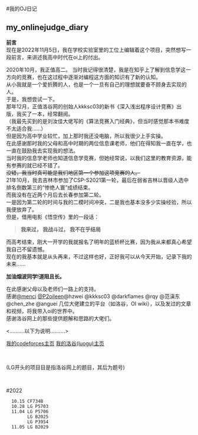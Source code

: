 #我的OJ日记
## my_onlinejudge_diary

**前言**<br>
现在是2022年11月5日，我在学校实验室里的工位上编辑着这个项目，突然想写一段前言，来讲述我高中时代在oi上的付出。<br>

2020年10月，我正值高二。
当时我记得很清楚，我是在知乎上了解到信息学这一方向的竞赛，也在这过程中逐渐对编程这方面的知识有了新的认知。<br>
从小我就是一个爱折腾的人，也是一个一旦有自己的理想就要奋不顾身去实现的人。<br>
于是，我想尝试一下。<br>
那年12月，正值洛谷网的创始人kkksc03的新书《深入浅出程序设计竞赛》出版，我买了一本，经常翻阅。<br>
（我最先买到的是刘汝佳大佬写的《算法竞赛入门经典》，但当时感觉那本书难度不太适合我......）<br>
但是因为高中学业较忙，加上那时我还没电脑，所以我很少上手实操。<br>
在此感谢那时我的父母和高中时期的两位信息课老师，他们在得知我一直在学，也一直在鼓励我去实现我的想法。<br>
当时我的信息学老师也知道信息学竞赛，但她经常说，以我们这里的教育资源，能有参赛的就已经不错了。<br>
~~没错，我当时真可能是我们地区第一个参加这项竞赛的人。~~<br>
21年10月，我去吉林市参加了CSP-S2021第一轮，最后在弱省吉林以晋级人选中排名倒数第三的“惨绝人寰”成绩结束。<br>
而我没有在近两个月后去长春参加第二轮。<br>
一是因为第二轮的时间与我的二模时间冲突，二是我也基本没多少实操经验，所以我便放弃了。<br>
但是，借用电影《悟空传》里的一段话：<br>
>**我来过， 我战斗过， 我不在乎结局**<br>


而高考结束，刚大一开学的我就报名了明年的蓝桥杯比赛，因为我从来都真心希望我自己不留遗憾。<br>
现在的我基本就是从头再来，不过这样也好，正好我可以从今天开始，记录下我的未来......<br>


**加油烟波同学!道阻且长。**<br>


在此感谢父母以及老师们一路上的支持。<br>
感谢[@menci](https://github.com/Menci) [@P2oileen](https://github.com/P2Oileen)@hzwei @kkksc03 @darkflames @rqy @范滇东 @chen_zhe @anguei 几位大佬建立的平台（如洛谷，OI wiki），以及发过的文章和视频，将我带入oi的世界中。<br>
感谢洛谷网上的那些提供题解和思路的大佬们。




<..........以下为说明..........>


[我的codeforces主页](https://codeforces.com/profile/yanboishere)
[我的洛谷(luogu)主页](https://www.luogu.com.cn/user/426741)

<br>

(LG开头的项目目是指洛谷网上的题目，其后为题号)

<br>

#2022

      10.15 CF734B 
      10.28 LG P5703 
      11.04 LG P5706 
            LG B2025 
            LG P3954
      11.05 LG B2029
      
